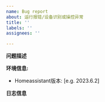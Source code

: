 ```yaml
---
name: Bug report
about: 运行报错/设备识别或操控异常
title: ''
labels: ''
assignees: ''

---
```


**问题描述**


**环境信息:**
 - Homeassistant版本: [e.g. 2023.6.2]

**日志信息**
